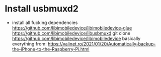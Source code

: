 # Install usbmuxd2

* install all fucking dependencies
https://github.com/libimobiledevice/libimobiledevice-glue
https://github.com/libimobiledevice/libusbmuxd
git clone https://github.com/libimobiledevice/libimobiledevice
basically everything from:
https://valinet.ro/2021/01/20/Automatically-backup-the-iPhone-to-the-Raspberry-Pi.html


